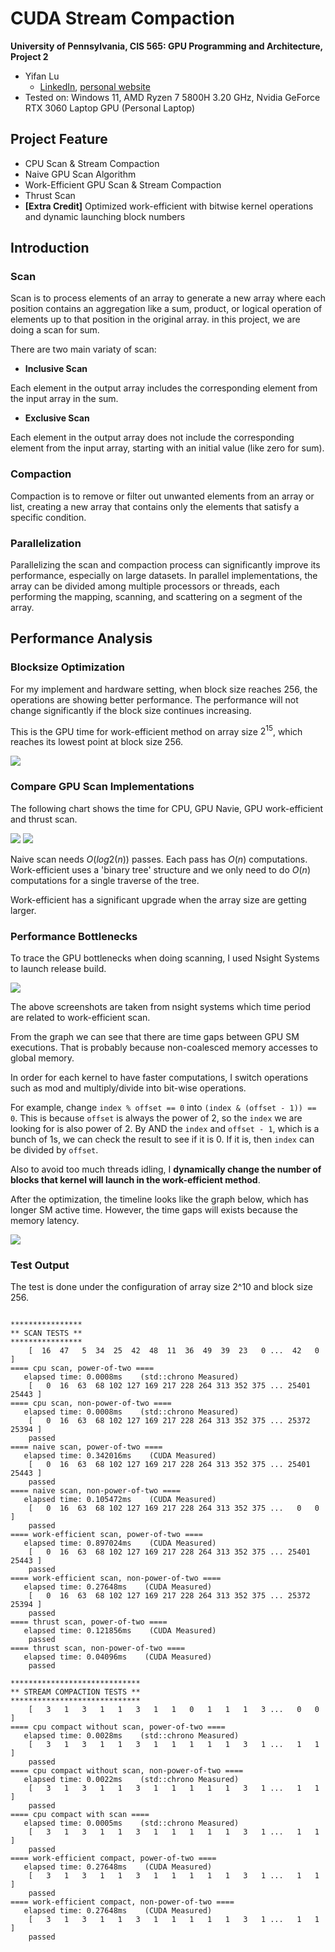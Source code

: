 CUDA Stream Compaction
======================

**University of Pennsylvania, CIS 565: GPU Programming and Architecture, Project 2**

* Yifan Lu
  * [LinkedIn](https://www.linkedin.com/in/yifan-lu-495559231/), [personal website](http://portfolio.samielouse.icu/)
* Tested on: Windows 11, AMD Ryzen 7 5800H 3.20 GHz, Nvidia GeForce RTX 3060 Laptop GPU (Personal Laptop)

## Project Feature
- CPU Scan & Stream Compaction
- Naive GPU Scan Algorithm
- Work-Efficient GPU Scan & Stream Compaction
- Thrust Scan
- **[Extra Credit]** Optimized work-efficient with bitwise kernel operations and dynamic launching block numbers

## Introduction

### Scan
Scan is to process elements of an array to generate a new array where each position contains an aggregation like a sum, product, or logical operation of elements up to that position in the original array. in this project, we are doing a scan for sum. 

There are two main variaty of scan:

 - **Inclusive Scan**

Each element in the output array includes the corresponding element from the input array in the sum.

 - **Exclusive Scan**

Each element in the output array does not include the corresponding element from the input array, starting with an initial value (like zero for sum).
 

### Compaction
Compaction is to remove or filter out unwanted elements from an array or list, creating a new array that contains only the elements that satisfy a specific condition.

### Parallelization
Parallelizing the scan and compaction process can significantly improve its performance, especially on large datasets. In parallel implementations, the array can be divided among multiple processors or threads, each performing the mapping, scanning, and scattering on a segment of the array. 


## Performance Analysis

### Blocksize Optimization

For my implement and hardware setting, when block size reaches 256, the operations are showing better performance. The performance will not change significantly if the block size continues increasing.

This is the GPU time for work-efficient method on array size $2^{15}$, which reaches its lowest point at block size 256.

![](img/blocksize.png)

### Compare GPU Scan Implementations

The following chart shows the time for CPU, GPU Navie, GPU work-efficient and thrust scan.

![](img/time.png)
![](img/timelog2.png)

Naive scan needs $O(log2(n))$ passes.  Each pass has $O(n)$ computations. Work-efficient uses a 'binary tree' structure and we only need to do $O(n)$ computations for a single traverse of the tree.

Work-efficient has a significant upgrade when the array size are getting larger.

### Performance Bottlenecks

To trace the GPU bottlenecks when doing scanning, I used Nsight Systems to launch release build.

![](img/b4numblock.png)

The above screenshots are taken from nsight systems which time period are related to work-efficient scan.

From the graph we can see that there are time gaps between GPU SM executions. That is probably because non-coalesced memory accesses to global memory.

In order for each kernel to have faster computations, I switch operations such as mod and multiply/divide into bit-wise operations.

For example, change ``` index % offset == 0 ``` into ``` (index & (offset - 1)) == 0 ```. This is because ```offset``` is always the power of 2, so the ```index``` we are looking for is also power of 2. By AND the ```index``` and ```offset - 1```, which is a bunch of 1s, we can check the result to see if it is 0. If it is, then ```index``` can be divided by ```offset```.

Also to avoid too much threads idling, I **dynamically change the number of blocks that kernel will launch in the work-efficient method**.

After the optimization, the timeline looks like the graph below, which has longer SM active time. However, the time gaps will exists because the memory latency. 

![](img/afternumblock.png)

### Test Output

The test is done under the configuration of array size 2^10 and block size 256.

```

****************
** SCAN TESTS **
****************
    [  16  47   5  34  25  42  48  11  36  49  39  23   0 ...  42   0 ]
==== cpu scan, power-of-two ====
   elapsed time: 0.0008ms    (std::chrono Measured)
    [   0  16  63  68 102 127 169 217 228 264 313 352 375 ... 25401 25443 ]
==== cpu scan, non-power-of-two ====
   elapsed time: 0.0008ms    (std::chrono Measured)
    [   0  16  63  68 102 127 169 217 228 264 313 352 375 ... 25372 25394 ]
    passed
==== naive scan, power-of-two ====
   elapsed time: 0.342016ms    (CUDA Measured)
    [   0  16  63  68 102 127 169 217 228 264 313 352 375 ... 25401 25443 ]
    passed
==== naive scan, non-power-of-two ====
   elapsed time: 0.105472ms    (CUDA Measured)
    [   0  16  63  68 102 127 169 217 228 264 313 352 375 ...   0   0 ]
    passed
==== work-efficient scan, power-of-two ====
   elapsed time: 0.897024ms    (CUDA Measured)
    [   0  16  63  68 102 127 169 217 228 264 313 352 375 ... 25401 25443 ]
    passed
==== work-efficient scan, non-power-of-two ====
   elapsed time: 0.27648ms    (CUDA Measured)
    [   0  16  63  68 102 127 169 217 228 264 313 352 375 ... 25372 25394 ]
    passed
==== thrust scan, power-of-two ====
   elapsed time: 0.121856ms    (CUDA Measured)
    passed
==== thrust scan, non-power-of-two ====
   elapsed time: 0.04096ms    (CUDA Measured)
    passed

*****************************
** STREAM COMPACTION TESTS **
*****************************
    [   3   1   3   1   1   3   1   1   0   1   1   1   3 ...   0   0 ]
==== cpu compact without scan, power-of-two ====
   elapsed time: 0.0028ms    (std::chrono Measured)
    [   3   1   3   1   1   3   1   1   1   1   1   3   1 ...   1   1 ]
    passed
==== cpu compact without scan, non-power-of-two ====
   elapsed time: 0.0022ms    (std::chrono Measured)
    [   3   1   3   1   1   3   1   1   1   1   1   3   1 ...   1   1 ]
    passed
==== cpu compact with scan ====
   elapsed time: 0.0005ms    (std::chrono Measured)
    [   3   1   3   1   1   3   1   1   1   1   1   3   1 ...   1   1 ]
    passed
==== work-efficient compact, power-of-two ====
   elapsed time: 0.27648ms    (CUDA Measured)
    [   3   1   3   1   1   3   1   1   1   1   1   3   1 ...   1   1 ]
    passed
==== work-efficient compact, non-power-of-two ====
   elapsed time: 0.27648ms    (CUDA Measured)
    [   3   1   3   1   1   3   1   1   1   1   1   3   1 ...   1   1 ]
    passed
```

